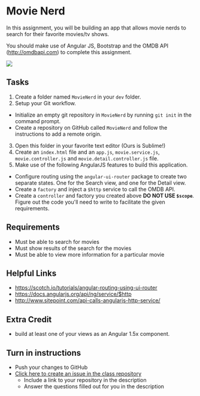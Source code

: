 # Movie Nerd

In this assignment, you will be building an app that allows movie nerds to search for their favorite movies/tv shows.

You should make use of Angular JS, Bootstrap and the OMDB API (http://omdbapi.com) to complete this assignment.

<img src="http://i.imgur.com/ebody6P.png" /> 

## Tasks
1. Create a folder named `MovieNerd` in your `dev` folder.
2. Setup your Git workflow.
  - Initialize an empty git repository in `MovieNerd` by running `git init` in the command prompt.
  - Create a repository on GitHub called `MovieNerd` and follow the instructions to add a remote origin.
3. Open this folder in your favorite text editor (Ours is Sublime!)
4. Create an `index.html` file and an `app.js`, `movie.service.js`, `movie.controller.js` and `movie.detail.controller.js` file.
5. Make use of the following AngularJS features to build this application.
  - Configure routing using the `angular-ui-router` package to create two separate states. One for the Search view, and one for the Detail view.
  - Create a `factory` and inject a `$http` service to call the OMDB API.
  - Create a `controller` and factory you created above **DO NOT USE `$scope`**. Figure out the code you'll need to write to facilitate the given requirements.
  
## Requirements
* Must be able to search for movies
* Must show results of the search for the movies
* Must be able to view more information for a particular movie

## Helpful Links
* https://scotch.io/tutorials/angular-routing-using-ui-router
* https://docs.angularjs.org/api/ng/service/$http
* http://www.sitepoint.com/api-calls-angularjs-http-service/

## Extra Credit
* build at least one of your views as an Angular 1.5x component. 

## Turn in instructions
* Push your changes to GitHub 
* [Click here to create an issue in the class repository](https://github.com/OriginCodeAcademy/Cohort8/issues/new?title=12-MovieNerd&body=1.%20Where%20can%20I%20find%20your%20repository%3F%0D%0A%0D%0A%0D%0A%0D%0A2.%20Did%20you%20complete%20any%20of%20the%20extras%3F)
	* Include a link to your repository in the description
	* Answer the questions filled out for you in the description
